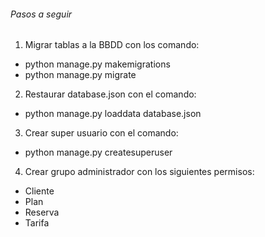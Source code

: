 
###### Pasos a seguir #######

1) Migrar tablas a la BBDD con los comando:
- python manage.py makemigrations
- python manage.py migrate

2) Restaurar database.json con el comando:
- python manage.py loaddata database.json

3) Crear super usuario con el comando:
- python manage.py createsuperuser

4) Crear grupo administrador con los siguientes permisos:
- Cliente
- Plan
- Reserva
- Tarifa
